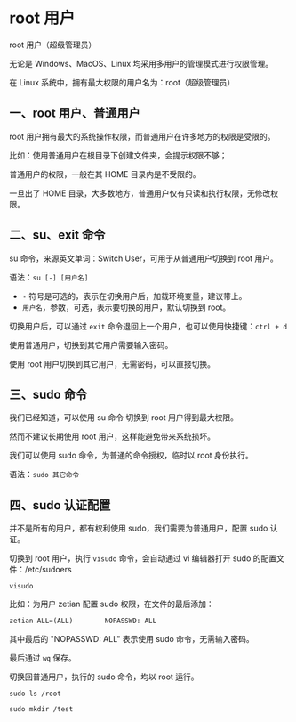 # root 用户

root 用户（超级管理员）

无论是 Windows、MacOS、Linux 均采用多用户的管理模式进行权限管理。

在 Linux 系统中，拥有最大权限的用户名为：root（超级管理员）

## 一、root 用户、普通用户

root 用户拥有最大的系统操作权限，而普通用户在许多地方的权限是受限的。

比如：使用普通用户在根目录下创建文件夹，会提示权限不够；

普通用户的权限，一般在其 HOME 目录内是不受限的。

一旦出了 HOME 目录，大多数地方，普通用户仅有只读和执行权限，无修改权限。

## 二、su、exit 命令

su 命令，来源英文单词：Switch User，可用于从普通用户切换到 root 用户。

语法：`su [-] [用户名]`

- `-` 符号是可选的，表示在切换用户后，加载环境变量，建议带上。
- `用户名`，参数，可选，表示要切换的用户，默认切换到 root。

切换用户后，可以通过 `exit` 命令退回上一个用户，也可以使用快捷键：`ctrl + d`

使用普通用户，切换到其它用户需要输入密码。

使用 root 用户切换到其它用户，无需密码，可以直接切换。

## 三、sudo 命令

我们已经知道，可以使用 su 命令 切换到 root 用户得到最大权限。

然而不建议长期使用 root 用户，这样能避免带来系统损坏。

我们可以使用 sudo 命令，为普通的命令授权，临时以 root 身份执行。

语法：`sudo 其它命令`

## 四、sudo 认证配置

并不是所有的用户，都有权利使用 sudo，我们需要为普通用户，配置 sudo 认证。

切换到 root 用户，执行 `visudo` 命令，会自动通过 vi 编辑器打开 sudo 的配置文件：/etc/sudoers

```shell
visudo
```

比如：为用户 zetian 配置 sudo 权限，在文件的最后添加：

```txt
zetian ALL=(ALL)        NOPASSWD: ALL
```

其中最后的 "NOPASSWD: ALL" 表示使用 sudo 命令，无需输入密码。

最后通过 `wq` 保存。

切换回普通用户，执行的 sudo 命令，均以 root 运行。

```shell
sudo ls /root

sudo mkdir /test
```
